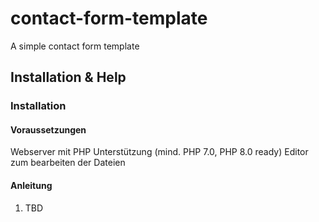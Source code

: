 # contact-form-template

A simple contact form template

## Installation & Help

### Installation

#### Voraussetzungen

Webserver mit PHP Unterstützung (mind. PHP 7.0, PHP 8.0 ready)
Editor zum bearbeiten der Dateien

#### Anleitung

1. TBD